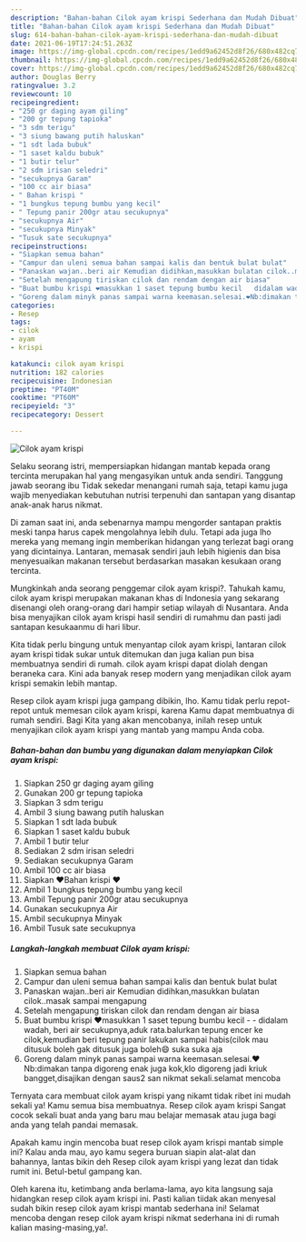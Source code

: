 ```yaml
---
description: "Bahan-bahan Cilok ayam krispi Sederhana dan Mudah Dibuat"
title: "Bahan-bahan Cilok ayam krispi Sederhana dan Mudah Dibuat"
slug: 614-bahan-bahan-cilok-ayam-krispi-sederhana-dan-mudah-dibuat
date: 2021-06-19T17:24:51.263Z
image: https://img-global.cpcdn.com/recipes/1edd9a62452d8f26/680x482cq70/cilok-ayam-krispi-foto-resep-utama.jpg
thumbnail: https://img-global.cpcdn.com/recipes/1edd9a62452d8f26/680x482cq70/cilok-ayam-krispi-foto-resep-utama.jpg
cover: https://img-global.cpcdn.com/recipes/1edd9a62452d8f26/680x482cq70/cilok-ayam-krispi-foto-resep-utama.jpg
author: Douglas Berry
ratingvalue: 3.2
reviewcount: 10
recipeingredient:
- "250 gr daging ayam giling"
- "200 gr tepung tapioka"
- "3 sdm terigu"
- "3 siung bawang putih haluskan"
- "1 sdt lada bubuk"
- "1 saset kaldu bubuk"
- "1 butir telur"
- "2 sdm irisan seledri"
- "secukupnya Garam"
- "100 cc air biasa"
- " Bahan krispi "
- "1 bungkus tepung bumbu yang kecil"
- " Tepung panir 200gr atau secukupnya"
- "secukupnya Air"
- "secukupnya Minyak"
- "Tusuk sate secukupnya"
recipeinstructions:
- "Siapkan semua bahan"
- "Campur dan uleni semua bahan sampai kalis dan bentuk bulat bulat"
- "Panaskan wajan..beri air Kemudian didihkan,masukkan bulatan cilok..masak sampai mengapung"
- "Setelah mengapung tiriskan cilok dan rendam dengan air biasa"
- "Buat bumbu krispi ❤masukkan 1 saset tepung bumbu kecil   didalam wadah, beri air secukupnya,aduk rata.balurkan tepung encer ke cilok,kemudian beri tepung panir lakukan sampai habis(cilok mau ditusuk boleh gak ditusuk juga boleh😄 suka suka aja"
- "Goreng dalam minyk panas sampai warna keemasan.selesai.❤Nb:dimakan tanpa digoreng enak juga kok,klo digoreng jadi kriuk bangget,disajikan dengan saus2 san nikmat sekali.selamat mencoba"
categories:
- Resep
tags:
- cilok
- ayam
- krispi

katakunci: cilok ayam krispi 
nutrition: 182 calories
recipecuisine: Indonesian
preptime: "PT40M"
cooktime: "PT60M"
recipeyield: "3"
recipecategory: Dessert

---
```



![Cilok ayam krispi](https://img-global.cpcdn.com/recipes/1edd9a62452d8f26/680x482cq70/cilok-ayam-krispi-foto-resep-utama.jpg)

Selaku seorang istri, mempersiapkan hidangan mantab kepada orang tercinta merupakan hal yang mengasyikan untuk anda sendiri. Tanggung jawab seorang ibu Tidak sekedar menangani rumah saja, tetapi kamu juga wajib menyediakan kebutuhan nutrisi terpenuhi dan santapan yang disantap anak-anak harus nikmat.

Di zaman  saat ini, anda sebenarnya mampu mengorder santapan praktis meski tanpa harus capek mengolahnya lebih dulu. Tetapi ada juga lho mereka yang memang ingin memberikan hidangan yang terlezat bagi orang yang dicintainya. Lantaran, memasak sendiri jauh lebih higienis dan bisa menyesuaikan makanan tersebut berdasarkan masakan kesukaan orang tercinta. 



Mungkinkah anda seorang penggemar cilok ayam krispi?. Tahukah kamu, cilok ayam krispi merupakan makanan khas di Indonesia yang sekarang disenangi oleh orang-orang dari hampir setiap wilayah di Nusantara. Anda bisa menyajikan cilok ayam krispi hasil sendiri di rumahmu dan pasti jadi santapan kesukaanmu di hari libur.

Kita tidak perlu bingung untuk menyantap cilok ayam krispi, lantaran cilok ayam krispi tidak sukar untuk ditemukan dan juga kalian pun bisa membuatnya sendiri di rumah. cilok ayam krispi dapat diolah dengan beraneka cara. Kini ada banyak resep modern yang menjadikan cilok ayam krispi semakin lebih mantap.

Resep cilok ayam krispi juga gampang dibikin, lho. Kamu tidak perlu repot-repot untuk memesan cilok ayam krispi, karena Kamu dapat membuatnya di rumah sendiri. Bagi Kita yang akan mencobanya, inilah resep untuk menyajikan cilok ayam krispi yang mantab yang mampu Anda coba.

<!--inarticleads1-->

##### Bahan-bahan dan bumbu yang digunakan dalam menyiapkan Cilok ayam krispi:

1. Siapkan 250 gr daging ayam giling
1. Gunakan 200 gr tepung tapioka
1. Siapkan 3 sdm terigu
1. Ambil 3 siung bawang putih haluskan
1. Siapkan 1 sdt lada bubuk
1. Siapkan 1 saset kaldu bubuk
1. Ambil 1 butir telur
1. Sediakan 2 sdm irisan seledri
1. Sediakan secukupnya Garam
1. Ambil 100 cc air biasa
1. Siapkan  ❤Bahan krispi ❤
1. Ambil 1 bungkus tepung bumbu yang kecil
1. Ambil  Tepung panir 200gr atau secukupnya
1. Gunakan secukupnya Air
1. Ambil secukupnya Minyak
1. Ambil Tusuk sate secukupnya




<!--inarticleads2-->

##### Langkah-langkah membuat Cilok ayam krispi:

1. Siapkan semua bahan
1. Campur dan uleni semua bahan sampai kalis dan bentuk bulat bulat
1. Panaskan wajan..beri air Kemudian didihkan,masukkan bulatan cilok..masak sampai mengapung
1. Setelah mengapung tiriskan cilok dan rendam dengan air biasa
1. Buat bumbu krispi ❤masukkan 1 saset tepung bumbu kecil  -  - didalam wadah, beri air secukupnya,aduk rata.balurkan tepung encer ke cilok,kemudian beri tepung panir lakukan sampai habis(cilok mau ditusuk boleh gak ditusuk juga boleh😄 suka suka aja
1. Goreng dalam minyk panas sampai warna keemasan.selesai.❤Nb:dimakan tanpa digoreng enak juga kok,klo digoreng jadi kriuk bangget,disajikan dengan saus2 san nikmat sekali.selamat mencoba




Ternyata cara membuat cilok ayam krispi yang nikamt tidak ribet ini mudah sekali ya! Kamu semua bisa membuatnya. Resep cilok ayam krispi Sangat cocok sekali buat anda yang baru mau belajar memasak atau juga bagi anda yang telah pandai memasak.

Apakah kamu ingin mencoba buat resep cilok ayam krispi mantab simple ini? Kalau anda mau, ayo kamu segera buruan siapin alat-alat dan bahannya, lantas bikin deh Resep cilok ayam krispi yang lezat dan tidak rumit ini. Betul-betul gampang kan. 

Oleh karena itu, ketimbang anda berlama-lama, ayo kita langsung saja hidangkan resep cilok ayam krispi ini. Pasti kalian tiidak akan menyesal sudah bikin resep cilok ayam krispi mantab sederhana ini! Selamat mencoba dengan resep cilok ayam krispi nikmat sederhana ini di rumah kalian masing-masing,ya!.

